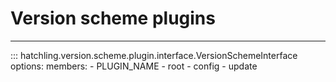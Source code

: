 # Version scheme plugins

-----

::: hatchling.version.scheme.plugin.interface.VersionSchemeInterface
    options:
      members:
      - PLUGIN_NAME
      - root
      - config
      - update
